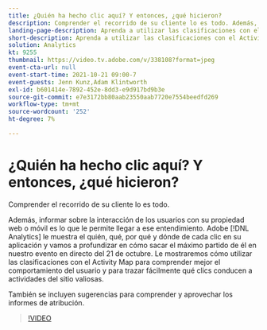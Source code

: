 ```yaml
---
title: ¿Quién ha hecho clic aquí? Y entonces, ¿qué hicieron?
description: Comprender el recorrido de su cliente lo es todo. Además, informar sobre la interacción de los usuarios con su propiedad web o móvil es lo que le permite llegar a ese entendimiento. Adobe [!DNL Analytics] le muestra el quién, qué, por qué y dónde de cada clic en su aplicación y vamos a profundizar en cómo sacar el máximo partido de él en nuestro evento en directo del 21 de octubre. Le mostraremos cómo utilizar las clasificaciones con el Activity Map para comprender mejor el comportamiento del usuario y para trazar fácilmente qué clics conducen a actividades del sitio valiosas.
landing-page-description: Aprenda a utilizar las clasificaciones con el Activity Map para comprender mejor el comportamiento del usuario y para trazar qué clics conducen a actividades del sitio valiosas.
short-description: Aprenda a utilizar las clasificaciones con el Activity Map para comprender mejor el comportamiento del usuario y para trazar qué clics conducen a actividades del sitio valiosas.
solution: Analytics
kt: 9255
thumbnail: https://video.tv.adobe.com/v/338108?format=jpeg
event-cta-url: null
event-start-time: 2021-10-21 09:00-7
event-guests: Jenn Kunz,Adam Klintworth
exl-id: b601414e-7892-452e-8dd3-e9d917bd9b3e
source-git-commit: e7e3172bb80aab23550aab7720e7554beedfd269
workflow-type: tm+mt
source-wordcount: '252'
ht-degree: 7%

---
```


# ¿Quién ha hecho clic aquí? Y entonces, ¿qué hicieron?

Comprender el recorrido de su cliente lo es todo.

Además, informar sobre la interacción de los usuarios con su propiedad web o móvil es lo que le permite llegar a ese entendimiento. Adobe [!DNL Analytics] le muestra el quién, qué, por qué y dónde de cada clic en su aplicación y vamos a profundizar en cómo sacar el máximo partido de él en nuestro evento en directo del 21 de octubre. Le mostraremos cómo utilizar las clasificaciones con el Activity Map para comprender mejor el comportamiento del usuario y para trazar fácilmente qué clics conducen a actividades del sitio valiosas.

También se incluyen sugerencias para comprender y aprovechar los informes de atribución.

>[!VIDEO](https://video.tv.adobe.com/v/338108/?quality=12&learn=on)
